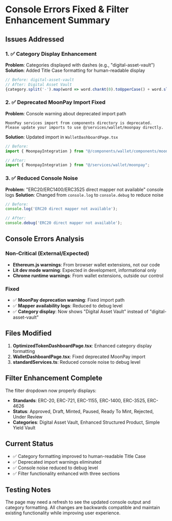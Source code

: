 # Console Errors Fixed & Filter Enhancement Summary

## Issues Addressed

### 1. ✅ Category Display Enhancement
**Problem**: Categories displayed with dashes (e.g., "digital-asset-vault")
**Solution**: Added Title Case formatting for human-readable display

```typescript
// Before: digital-asset-vault
// After: Digital Asset Vault
{category.split('-').map(word => word.charAt(0).toUpperCase() + word.slice(1)).join(' ')}
```

### 2. ✅ Deprecated MoonPay Import Fixed
**Problem**: Console warning about deprecated import path
```
MoonPay services import from components directory is deprecated. 
Please update your imports to use @/services/wallet/moonpay directly.
```

**Solution**: Updated import in `WalletDashboardPage.tsx`
```typescript
// Before:
import { MoonpayIntegration } from "@/components/wallet/components/moonpay";

// After: 
import { MoonpayIntegration } from "@/services/wallet/moonpay";
```

### 3. ✅ Reduced Console Noise
**Problem**: "ERC20/ERC1400/ERC3525 direct mapper not available" console logs
**Solution**: Changed from `console.log` to `console.debug` to reduce noise

```typescript
// Before:
console.log('ERC20 direct mapper not available');

// After:
console.debug('ERC20 direct mapper not available');
```

## Console Errors Analysis

### Non-Critical (External/Expected)
- **Ethereum.js warnings**: From browser wallet extensions, not our code
- **Lit dev mode warning**: Expected in development, informational only
- **Chrome runtime warnings**: From wallet extensions, outside our control

### Fixed
- ✅ **MoonPay deprecation warning**: Fixed import path
- ✅ **Mapper availability logs**: Reduced to debug level
- ✅ **Category display**: Now shows "Digital Asset Vault" instead of "digital-asset-vault"

## Files Modified
1. **OptimizedTokenDashboardPage.tsx**: Enhanced category display formatting
2. **WalletDashboardPage.tsx**: Fixed deprecated MoonPay import
3. **standardServices.ts**: Reduced console noise to debug level

## Filter Enhancement Complete
The filter dropdown now properly displays:
- **Standards**: ERC-20, ERC-721, ERC-1155, ERC-1400, ERC-3525, ERC-4626
- **Status**: Approved, Draft, Minted, Paused, Ready To Mint, Rejected, Under Review
- **Categories**: Digital Asset Vault, Enhanced Structured Product, Simple Yield Vault

## Current Status
- ✅ Category formatting improved to human-readable Title Case
- ✅ Deprecated import warnings eliminated
- ✅ Console noise reduced to debug level
- ✅ Filter functionality enhanced with three sections

## Testing Notes
The page may need a refresh to see the updated console output and category formatting. All changes are backwards compatible and maintain existing functionality while improving user experience.
